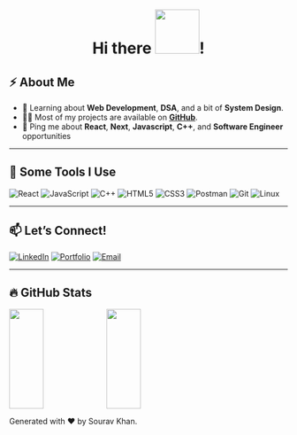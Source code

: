 <h1 align="center"> Hi there <img src="https://i.pinimg.com/originals/8a/a4/59/8aa4595fb24b6ed585dddac4622b2445.gif" width="80">!</h1>

## ⚡️ About Me
- 🧐 Learning about **Web Development**, **DSA**, and a bit of **System Design**.
- 👨‍💻 Most of my projects are available on **[GitHub](https://github.com/souravkhan12)**.
- 💬 Ping me about **React**, **Next**, **Javascript**, **C++**, and **Software Engineer** opportunities
---

## 🚀 Some Tools I Use
![React](https://img.shields.io/badge/-React-61DAFB?style=flat&logo=react&logoColor=white)
![JavaScript](https://img.shields.io/badge/-JavaScript-F7DF1E?style=flat&logo=javascript&logoColor=black)
![C++](https://img.shields.io/badge/-C++-00599C?style=flat&logo=c%2B%2B&logoColor=white)
![HTML5](https://img.shields.io/badge/-HTML5-E34F26?style=flat&logo=html5&logoColor=white)
![CSS3](https://img.shields.io/badge/-CSS3-1572B6?style=flat&logo=css3&logoColor=white)
![Postman](https://img.shields.io/badge/-Postman-FF6C37?style=flat&logo=postman&logoColor=white)
![Git](https://img.shields.io/badge/-Git-F05032?style=flat&logo=git&logoColor=white)
![Linux](https://img.shields.io/badge/-Linux-FCC624?style=flat&logo=linux&logoColor=black)

---

## 📫 Let’s Connect!
[![LinkedIn](https://img.shields.io/badge/-LinkedIn-0077B5?style=flat&logo=linkedin&logoColor=white)](https://www.linkedin.com/in/souravkhan1/)
[![Portfolio](https://img.shields.io/badge/-Portfolio-000000?style=flat&logo=github&logoColor=white)](https://github.com/souravkhan12)
[![Email](https://img.shields.io/badge/-Email-EA4335?style=flat&logo=gmail&logoColor=white)](mailto:souravkhan654@gmail.com)

---
## 🔥 GitHub Stats
<div style="display: flex; align-items: flex-start;">
  <img src="https://github-readme-stats.vercel.app/api?username=souravkhan12&show_icons=true&theme=radical" width="35%" height="180px" />
  <img src="https://github-readme-stats.vercel.app/api/top-langs/?username=souravkhan12&layout=compact&theme=radical" width="35%" height="180px" />
</div>


Generated with ❤️ by Sourav Khan.

